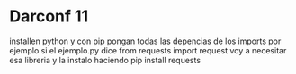 # Darconf 11
installen python y con pip pongan todas las depencias de los imports
por ejemplo si el ejemplo.py dice from requests import request voy a necesitar esa libreria
y la instalo haciendo pip install requests
